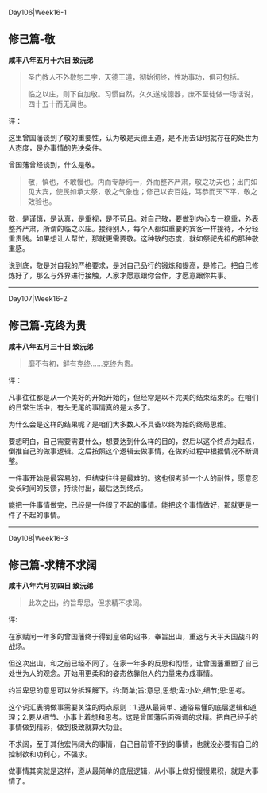 Day106|Week16-1

## 修己篇-敬

**咸丰八年五月十六日 致沅弟**

> 圣门教人不外敬恕二字，天德王道，彻始彻终，性功事功，俱可包括。
>
>临之以庄，则下自加敬。习惯自然，久久遂成德器，庶不至徒做一场话说，四十五十而无闻也。

评：

这里曾国藩谈到了敬的重要性，认为敬是天德王道，是不用去证明就存在的处世为人态度，是办事情的先决条件。

曾国藩曾经谈到，什么是敬。

> 敬，慎也，不敢慢也。内而专静纯一，外而整齐严肃，敬之功夫也；出门如见大宾，使民如承大祭，敬之气象也；修己以安百姓，笃恭而天下平，敬之效验也。

敬，是谨慎，是认真，是重视，是不苟且。对自己敬，要做到内心专一稳重，外表整齐严肃，所谓的临之以庄。接待别人，每个人都如重要的宾客一样接待，不分轻重贵贱。如果想让人帮忙，那就更需要敬。这种敬的态度，就如祭祀先祖的那种敬重感。

说到底，敬是对自我的严格要求，是对自己品行的锻炼和提高，是修己。把自己修炼好了，那么与外界进行接触，人家才愿意跟你合作，才愿意跟你共事。

------

Day107|Week16-2

## 修己篇-克终为贵

**咸丰八年五月三十日 致沅弟**

> 靡不有初，鲜有克终……克终为贵。

评：

凡事往往都是从一个美好的开始开始的，但经常是以不完美的结束结束的。在咱们的日常生活中，有头无尾的事情真的是太多了。

为什么会是这样的结果呢？是咱们大多数人不具备以终为始的终局思维。

要想明白，自己需要需要什么，想要达到什么样的目的，然后以这个终点为起点，倒推自己的做事逻辑。之后按照这个逻辑去做事情，在做的过程中根据情况不断调整。

一件事开始是最容易的，但结束往往是最难的。这也很考验一个人的耐性，愿意忍受长时间的反馈，持续付出，最后达到终点。

能把一件事情做完，已经是一件很了不起的事情。能把这个事情做好，那就更是一件了不起的事情。

------

Day108|Week16-3

## 修己篇-求精不求阔

**咸丰八年六月初四日 致沅弟**

> 此次之出，约旨卑思，但求精不求阔。

评:

在家赋闲一年多的曾国藩终于得到皇帝的诏书，奉旨出山，重返与天平天国战斗的战场。

但这次出山，和之前已经不同了。在家一年多的反思和彻悟，让曾国藩重塑了自己处世为人的观念。开始用更柔和的姿态依靠他人的力量来办成事情。

约旨卑思的意思可以分拆理解下。约:简单;旨:意思,思想;卑:小处,细节;思:思考。 

这个词汇表明做事需要关注的两点原则：1.遵从最简单、通俗易懂的底层逻辑和道理；2.要从细节、小事上着想和思考。这是曾国藩后面强调的求精。把自己经手的事情做到精彩，做到极致就算大功业。

不求阔，至于其他宏伟阔大的事情，自己目前管不到的事情，也就没必要有自己的控制欲和功利心，不强求。

做事情其实就是这样，遵从最简单的底层逻辑，从小事上做好慢慢累积，就是大事情了。



